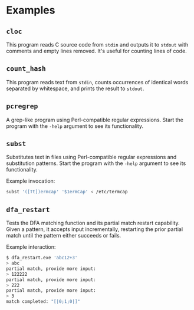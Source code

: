 # Examples

## `cloc`

This program reads C source code from `stdin` and outputs it to `stdout`
with comments and empty lines removed. It's useful for counting lines of code.

## `count_hash`

This program reads text from `stdin`, counts occurrences of identical words
separated by whitespace, and prints the result to `stdout`.

## `pcregrep`

A grep-like program using Perl-compatible regular expressions. Start the
program with the `-help` argument to see its functionality.

## `subst`

Substitutes text in files using Perl-compatible regular expressions and
substitution patterns. Start the program with the `-help` argument to see
its functionality.

Example invocation:

```sh
subst '([Tt])ermcap' '$1ermCap' < /etc/termcap
```

## `dfa_restart`

Tests the DFA matching function and its partial match restart capability.
Given a pattern, it accepts input incrementally, restarting the prior
partial match until the pattern either succeeds or fails.

Example interaction:

```sh
$ dfa_restart.exe 'abc12+3'
> abc
partial match, provide more input:
> 122222
partial match, provide more input:
> 222
partial match, provide more input:
> 3
match completed: "[|0;1;0|]"
```
